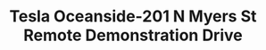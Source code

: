 ---
title: "Tesla Oceanside-201 N Myers St Remote Demonstration Drive"
url: /oceanside/tesla-oceanside-201-n-myers-st-remote-demonstration-drive/
shop: Autohaus
---
